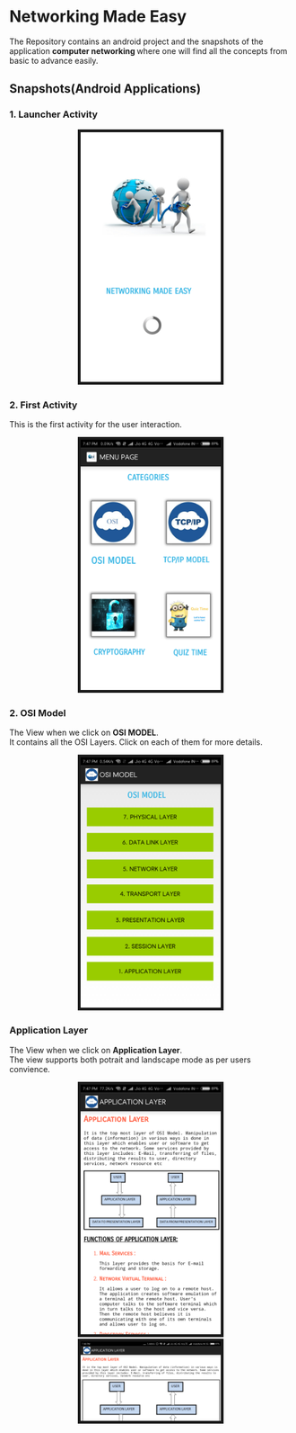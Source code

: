 # Networking Made Easy

The Repository contains an android project and the snapshots of the application  <b>computer networking </b> where one will find all the concepts from basic to advance easily.

## Snapshots(Android Applications)

### <b>1. Launcher Activity </b>
  <p align="center">
   <img src="https://github.com/bhavna7/Networking-Made-Easy/blob/master/images/1.png" width="250" border="5"/>
  </p>

### <b>2. First Activity </b>
This is the first activity for the user interaction.
  <p align="center">
   <img src="https://github.com/bhavna7/Networking-Made-Easy/blob/master/images/2.png" width="250" border="5"/>
  </p>

### <b>2. OSI Model </b>
The View when we click on <b>OSI MODEL</b>.<br> It contains all the OSI Layers. Click on each of them for more details.
  <p align="center">
   <img src="https://github.com/bhavna7/Networking-Made-Easy/blob/master/images/3.png" width="250" border="5"/>
  </p>
  
  
### <b>Application Layer </b>
The View when we click on <b>Application Layer</b>.<br> The view supports both potrait and landscape mode as per users convience.
  <p align="center">
   <img src="https://github.com/bhavna7/Networking-Made-Easy/blob/master/images/6.png" width="250" border="5"/>
  <img src="https://github.com/bhavna7/Networking-Made-Easy/blob/master/images/7.png" width="250" border="5"/>
  </p>



